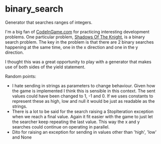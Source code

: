 # binary_search
Generator that searches ranges of integers.

I'm a big fan of [CodeInGame.com](https://www.codingame.com) for practicing interesting
development problems.  One particular problem, [Shadows Of The Knight](https://www.codingame.com/training/medium/shadows-of-the-knight-episode-1),
is a binary search problem.  The key in the problem is that there are 2 binary searches
happening at the same time, one in the x direction and one in the y direction.

I thought this was a great opportunity to play with a generator that makes use of both
sides of the yield statement.

Random points:
* I hate sending in strings as parameters to change behaviour.  Given how the game
is implemented I think this is sensible in this context.  The sent values could have
been changed to 1, -1 and 0.  If we uses constants to represent these as high, low and
null it would be just as readable as the strings.
* There is a lot to be said for the search raising a StopIteration exception
when we reach a final value.  Again it fit easier with the game to just
let the searcher keep repeating the last value.  This way the x and y searches
could continue on operating in parallel.
* Dito for raising an exception for sending in values other than 'high', 'low' and
None
